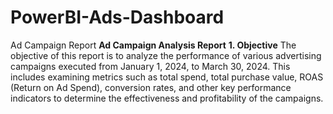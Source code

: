 # PowerBI-Ads-Dashboard
Ad Campaign Report
**Ad Campaign Analysis Report**
**1. Objective**
The objective of this report is to analyze the performance of various advertising campaigns executed from January 1, 2024, to March 30, 2024. This includes examining metrics such as total spend, total purchase value, ROAS (Return on Ad Spend), conversion rates, and other key performance indicators to determine the effectiveness and profitability of the campaigns.
